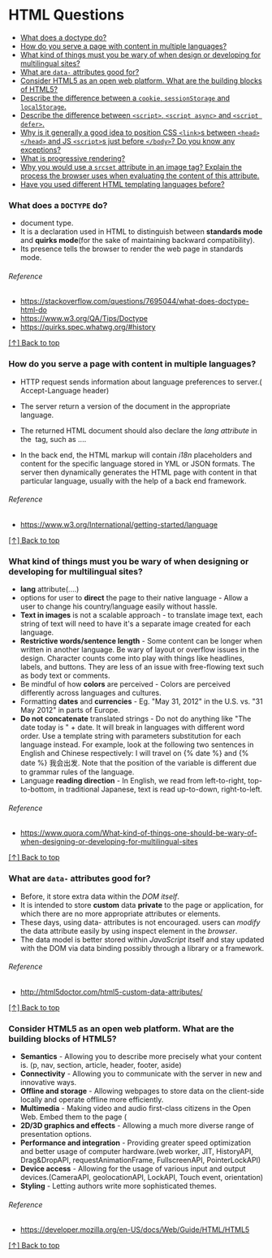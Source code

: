 # HTML Questions

* [What does a doctype do?](#what-does-a-doctype-do)
* [How do you serve a page with content in multiple languages?](#how-do-you-serve-a-page-with-content-in-multiple-languages)
* [What kind of things must you be wary of when design or developing for multilingual sites?](#what-kind-of-things-must-you-be-wary-of-when-designing-or-developing-for-multilingual-sites)
* [What are `data-` attributes good for?](#what-are-data--attributes-good-for)
* [Consider HTML5 as an open web platform. What are the building blocks of HTML5?](#consider-html5-as-an-open-web-platform-what-are-the-building-blocks-of-html5)
* [Describe the difference between a `cookie`, `sessionStorage` and `localStorage`.](#describe-the-difference-between-a-cookie-sessionstorage-and-localstorage)
* [Describe the difference between `<script>`, `<script async>` and `<script defer>`.](#describe-the-difference-between-script-script-async-and-script-defer)
* [Why is it generally a good idea to position CSS `<link>`s between `<head></head>` and JS `<script>`s just before `</body>`? Do you know any exceptions?](#why-is-it-generally-a-good-idea-to-position-css-links-between-headhead-and-js-scripts-just-before-body-do-you-know-any-exceptions)
* [What is progressive rendering?](#what-is-progressive-rendering)
* [Why you would use a `srcset` attribute in an image tag? Explain the process the browser uses when evaluating the content of this attribute.](#why-you-would-use-a-srcset-attribute-in-an-image-tag-explain-the-process-the-browser-uses-when-evaluating-the-content-of-this-attribute)
* [Have you used different HTML templating languages before?](#have-you-used-different-html-templating-languages-before)


### What does a `DOCTYPE` do?

-	document type.
-	It is a declaration used in HTML to distinguish between **standards mode** and **quirks mode**(for the sake of maintaining backward compatibility).
-	Its presence tells the browser to render the web page in standards mode.

###### Reference
* https://stackoverflow.com/questions/7695044/what-does-doctype-html-do
* https://www.w3.org/QA/Tips/Doctype
* https://quirks.spec.whatwg.org/#history

[[↑] Back to top](#html-questions)


### How do you serve a page with content in multiple languages?

-	HTTP request sends information about language preferences to server.( Accept-Language header)
-	The server return a version of the document in the appropriate language.
-	The returned HTML document should also declare the *lang attribute* in the <html> tag, such as <html lang="en">...</html>.

-	In the back end, the HTML markup will contain *i18n* placeholders and content for the specific language stored in YML or JSON formats. The server then dynamically generates the HTML page with content in that particular language, usually with the help of a back end framework.

###### Reference
* https://www.w3.org/International/getting-started/language

[[↑] Back to top](#html-questions)


### What kind of things must you be wary of when designing or developing for multilingual sites?

-	**lang** attribute(<html lang="en">...</html>.)
-	options for user to **direct** the page to their native language - Allow a user to change his country/language easily without hassle.
-	**Text in images** is not a scalable approach - to translate image text, each string of text will need to have it's a separate image created for each language.
-	**Restrictive words/sentence length** - Some content can be longer when written in another language. Be wary of layout or overflow issues in the design. Character counts come into play with things like headlines, labels, and buttons. They are less of an issue with free-flowing text such as body text or comments.
-	Be mindful of how **colors** are perceived - Colors are perceived differently across languages and cultures.
-	Formatting **dates** and **currencies** - Eg. "May 31, 2012" in the U.S. vs. "31 May 2012" in parts of Europe.
-	**Do not concatenate** translated strings - Do not do anything like "The date today is " + date. It will break in languages with different word order. Use a template string with parameters substitution for each language instead. For example, look at the following two sentences in English and Chinese respectively: I will travel on {% date %} and {% date %} 我会出发. Note that the position of the variable is different due to grammar rules of the language.
-	Language **reading direction** - In English, we read from left-to-right, top-to-bottom, in traditional Japanese, text is read up-to-down, right-to-left.

###### Reference
* https://www.quora.com/What-kind-of-things-one-should-be-wary-of-when-designing-or-developing-for-multilingual-sites

[[↑] Back to top](#html-questions)


### What are `data-` attributes good for?

-	Before, it store extra data within the *DOM itself*.
-	It is intended to store **custom** data **private** to the page or application, for which there are no more appropriate attributes or elements.
-	These days, using data- attributes is not encouraged. users can *modify* the data attribute easily by using inspect element in the *browser*.
-	The data model is better stored within *JavaScript* itself and stay updated with the DOM via data binding possibly through a library or a framework.

###### Reference
* http://html5doctor.com/html5-custom-data-attributes/

[[↑] Back to top](#html-questions)


### Consider HTML5 as an open web platform. What are the building blocks of HTML5?

-	**Semantics** - Allowing you to describe more precisely what your content is. (p, nav, section, article, header, footer, aside)
-	**Connectivity** - Allowing you to communicate with the server in new and innovative ways.
-	**Offline and storage** - Allowing webpages to store data on the client-side locally and operate offline more efficiently.
-	**Multimedia** - Making video and audio first-class citizens in the Open Web. Embed them to the page (<audio><vedio>elements, webRTC, CameraAPI)
-	**2D/3D graphics and effects** - Allowing a much more diverse range of presentation options.<canvas>
-	**Performance and integration** - Providing greater speed optimization and better usage of computer hardware.(web worker, JIT, HistoryAPI, Drag&DropAPI, requestAnimationFrame, FullscreenAPI, PointerLockAPI)
-	**Device access** - Allowing for the usage of various input and output devices.(CameraAPI, geolocationAPI, LockAPI, Touch event, orientation)
-	**Styling** - Letting authors write more sophisticated themes.

###### Reference
* https://developer.mozilla.org/en-US/docs/Web/Guide/HTML/HTML5

[[↑] Back to top](#html-questions)
